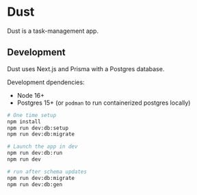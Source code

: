 # Dust

Dust is a task-management app.

## Development

Dust uses Next.js and Prisma with a Postgres database.

Development dpendencies:

- Node 16+
- Postgres 15+ (or `podman` to run containerized postgres locally)

```bash
# One time setup
npm install
npm run dev:db:setup
npm run dev:db:migrate

# Launch the app in dev
npm run dev:db:run
npm run dev

# run after schema updates
npm run dev:db:migrate
npm run dev:db:gen
```